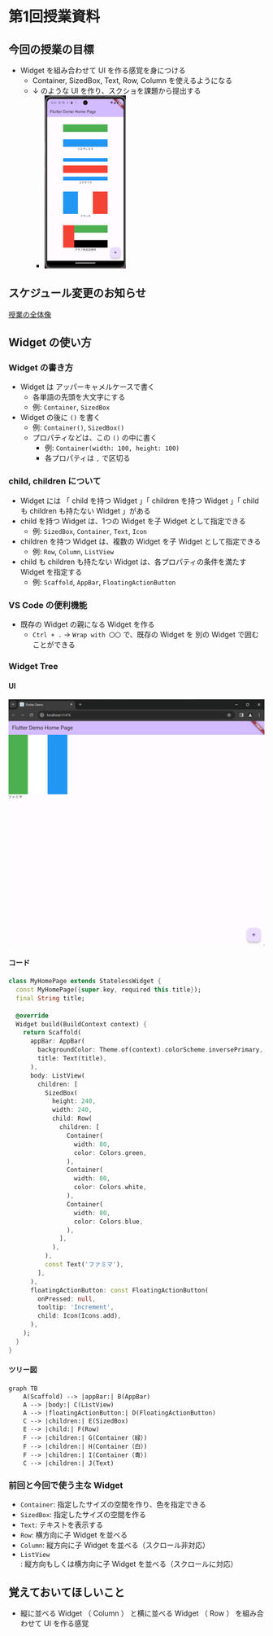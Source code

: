 # 第1回授業資料

## 今回の授業の目標

- Widget を組み合わせて UI を作る感覚を身につける
  - Container, SizedBox, Text, Row, Column を使えるようになる
  - ↓ のような UI を作り、スクショを課題から提出する
    - <img src="../共通/素材/国旗/image.png" width="160">

## スケジュール変更のお知らせ

[授業の全体像](授業の全体像.md)

## Widget の使い方

### Widget の書き方

- Widget は アッパーキャメルケースで書く
  - 各単語の先頭を大文字にする
  - 例: `Container`, `SizedBox`
- Widget の後に `()` を書く
  - 例: `Container()`, `SizedBox()`
  - プロパティなどは、この `()` の中に書く
    - 例: `Container(width: 100, height: 100)`
    - 各プロパティは `,` で区切る

### child, children について

- Widget には 「 child を持つ Widget 」「 children を持つ Widget 」「 child も children も持たない Widget 」がある
- child を持つ Widget は、1つの Widget を子 Widget として指定できる
  - 例: `SizedBox`, `Container`, `Text`, `Icon`
- children を持つ Widget は、複数の Widget を子 Widget として指定できる
  - 例: `Row`, `Column`, `ListView`
- child も children も持たない Widget は、各プロパティの条件を満たす Widget を指定する
  - 例: `Scaffold`, `AppBar`, `FloatingActionButton`

### VS Code の便利機能

- 既存の Widget の親になる Widget を作る
  - `Ctrl + .` → `Wrap with 〇〇` で、既存の Widget を 別の Widget で囲むことができる

### Widget Tree

#### UI

![alt text](image.png)

#### コード

```dart
class MyHomePage extends StatelessWidget {
  const MyHomePage({super.key, required this.title});
  final String title;

  @override
  Widget build(BuildContext context) {
    return Scaffold(
      appBar: AppBar(
        backgroundColor: Theme.of(context).colorScheme.inversePrimary,
        title: Text(title),
      ),
      body: ListView(
        children: [
          SizedBox(
            height: 240,
            width: 240,
            child: Row(
              children: [
                Container(
                  width: 80,
                  color: Colors.green,
                ),
                Container(
                  width: 80,
                  color: Colors.white,
                ),
                Container(
                  width: 80,
                  color: Colors.blue,
                ),
              ],
            ),
          ),
          const Text('ファミマ'),
        ],
      ),
      floatingActionButton: const FloatingActionButton(
        onPressed: null,
        tooltip: 'Increment',
        child: Icon(Icons.add),
      ),
    );
  }
}
```

#### ツリー図

```mermaid
graph TB
    A(Scaffold) --> |appBar:| B(AppBar)
    A --> |body:| C(ListView)
    A --> |floatingActionButton:| D(FloatingActionButton)
    C --> |children:| E(SizedBox)
    E --> |child:| F(Row)
    F --> |children:| G(Container（緑）)
    F --> |children:| H(Container（白）)
    F --> |children:| I(Container（青）)
    C --> |children:| J(Text)
```

### 前回と今回で使う主な Widget

- `Container`: 指定したサイズの空間を作り、色を指定できる
- `SizedBox`: 指定したサイズの空間を作る
- `Text`: テキストを表示する
- `Row`: 横方向に子 Widget を並べる
- `Column`: 縦方向に子 Widget を並べる（スクロール非対応）
- `ListView`: 縦方向もしくは横方向に子 Widget を並べる（スクロールに対応）

## 覚えておいてほしいこと

- 縦に並べる Widget （ Column ） と横に並べる Widget （ Row ） を組み合わせて UI を作る感覚
